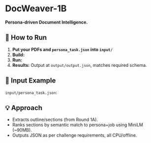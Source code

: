 # DocWeaver-1B

**Persona-driven Document Intelligence.**

## 🚀 How to Run

1. **Put your PDFs and `persona_task.json` into `input/`**
2. **Build:**
3. **Run:**
4. **Results:** Output at `output/output.json`, matches required schema.

## 📝 Input Example

`input/persona_task.json`:

## 💡 Approach

- Extracts outline/sections (from Round 1A).
- Ranks sections by semantic match to persona+job using MiniLM (~90MB).
- Outputs JSON as per challenge requirements, all CPU/offline.
